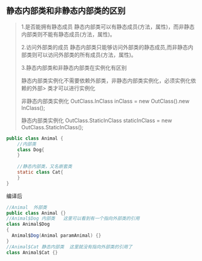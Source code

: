 ## 静态内部类和非静态内部类的区别

> 1.是否能拥有静态成员
静态内部类可以有静态成员(方法，属性)，而非静态内部类则不能有静态成员(方法，属性)。
>
> 2.访问外部类的成员
静态内部类只能够访问外部类的静态成员,而非静态内部类则可以访问外部类的所有成员(方法，属性)。
>
> 3.静态内部类和非静态内部类在实例化有区别
> 
> 静态内部类实例化不需要依赖外部类，非静态内部类实例化，必须实例化依赖的外部> 类才可以进行实例化
> 
> 非静态内部类实例化
> OutClass.InClass inClass = new OutClass().new InClass();
>
> 静态内部类实例化
> OutClass.StaticInClass staticInClass = new OutClass.StaticInClass();

```java
public class Animal {
	//内部类
	class Dog{
	}
	
	//静态内部类，又名嵌套类
	static class Cat{
	}
}
```
编译后
```java
//Animal  外部类
public class Animal {}
//Animal$Dog 内部类   这里可以看到有一个指向外部类的引用
class Animal$Dog
{
  Animal$Dog(Animal paramAnimal) {}
}
//Animal$Cat 静态内部类  这里就没有指向外部类的引用了
class Animal$Cat {}
```